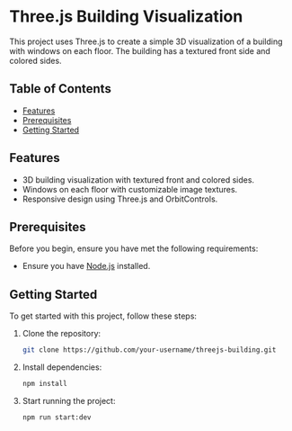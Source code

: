# Three.js Building Visualization
This project uses Three.js to create a simple 3D visualization of a building with windows on each floor. The building has a textured front side and colored sides.

## Table of Contents

- [Features](#features)
- [Prerequisites](#prerequisites)
- [Getting Started](#getting-started)

## Features

- 3D building visualization with textured front and colored sides.
- Windows on each floor with customizable image textures.
- Responsive design using Three.js and OrbitControls.

## Prerequisites

Before you begin, ensure you have met the following requirements:

- Ensure you have [Node.js](https://nodejs.org/) installed.

## Getting Started

To get started with this project, follow these steps:

1. Clone the repository:

   ```bash
   git clone https://github.com/your-username/threejs-building.git
   ```
2. Install dependencies:
   ```bash
   npm install
   ```
3. Start running the project:
   ```bash
   npm run start:dev
   ``` 

   
